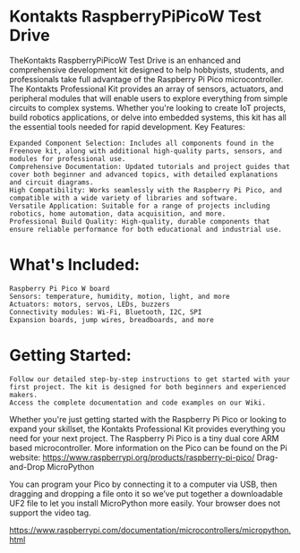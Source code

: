 # Kontakts RaspberryPiPicoW Test Drive
TheKontakts RaspberryPiPicoW Test Drive  is an enhanced and comprehensive development kit designed to help hobbyists, students, and professionals take full advantage of the Raspberry Pi Pico microcontroller. The Kontakts Professional Kit provides an array of sensors, actuators, and peripheral modules that will enable users to explore everything from simple circuits to complex systems. Whether you're looking to create IoT projects, build robotics applications, or delve into embedded systems, this kit has all the essential tools needed for rapid development.
Key Features:

    Expanded Component Selection: Includes all components found in the Freenove kit, along with additional high-quality parts, sensors, and modules for professional use.
    Comprehensive Documentation: Updated tutorials and project guides that cover both beginner and advanced topics, with detailed explanations and circuit diagrams.
    High Compatibility: Works seamlessly with the Raspberry Pi Pico, and compatible with a wide variety of libraries and software.
    Versatile Application: Suitable for a range of projects including robotics, home automation, data acquisition, and more.
    Professional Build Quality: High-quality, durable components that ensure reliable performance for both educational and industrial use.


# What's Included:

    Raspberry Pi Pico W board
    Sensors: temperature, humidity, motion, light, and more
    Actuators: motors, servos, LEDs, buzzers
    Connectivity modules: Wi-Fi, Bluetooth, I2C, SPI
    Expansion boards, jump wires, breadboards, and more


# Getting Started:

    Follow our detailed step-by-step instructions to get started with your first project. The kit is designed for both beginners and experienced makers.
    Access the complete documentation and code examples on our Wiki.


Whether you're just getting started with the Raspberry Pi Pico or looking to expand your skillset, the Kontakts Professional Kit provides everything you need for your next project.
The Raspberry Pi Pico is a tiny dual core ARM based microcontroller. More information on the Pico can be found on the Pi website: https://www.raspberrypi.org/products/raspberry-pi-pico/
Drag-and-Drop MicroPython 

You can program your Pico by connecting it to a computer via USB, then dragging and dropping a file onto it so we’ve put together a downloadable UF2 file to let you install MicroPython more easily.
Your browser does not support the video tag.

https://www.raspberrypi.com/documentation/microcontrollers/micropython.html
